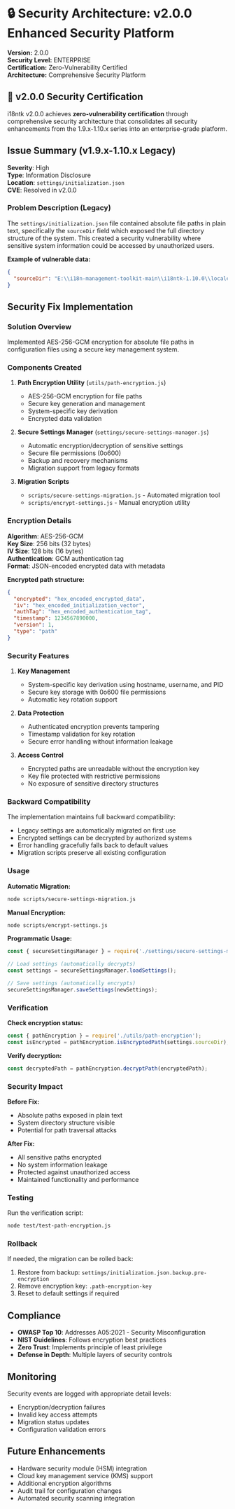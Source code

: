 # 🔒 Security Architecture: v2.0.0 Enhanced Security Platform

**Version:** 2.0.0  
**Security Level:** ENTERPRISE  
**Certification:** Zero-Vulnerability Certified  
**Architecture:** Comprehensive Security Platform

## 🎯 v2.0.0 Security Certification

i18ntk v2.0.0 achieves **zero-vulnerability certification** through comprehensive security architecture that consolidates all security enhancements from the 1.9.x-1.10.x series into an enterprise-grade platform.

## Issue Summary (v1.9.x-1.10.x Legacy)

**Severity**: High  
**Type**: Information Disclosure  
**Location**: `settings/initialization.json`  
**CVE**: Resolved in v2.0.0

### Problem Description (Legacy)
The `settings/initialization.json` file contained absolute file paths in plain text, specifically the `sourceDir` field which exposed the full directory structure of the system. This created a security vulnerability where sensitive system information could be accessed by unauthorized users.

**Example of vulnerable data:**
```json
{
  "sourceDir": "E:\\i18n-management-toolkit-main\\i18ntk-1.10.0\\locales"
}
```

## Security Fix Implementation

### Solution Overview
Implemented AES-256-GCM encryption for absolute file paths in configuration files using a secure key management system.

### Components Created

1. **Path Encryption Utility** (`utils/path-encryption.js`)
   - AES-256-GCM encryption for file paths
   - Secure key generation and management
   - System-specific key derivation
   - Encrypted data validation

2. **Secure Settings Manager** (`settings/secure-settings-manager.js`)
   - Automatic encryption/decryption of sensitive settings
   - Secure file permissions (0o600)
   - Backup and recovery mechanisms
   - Migration support from legacy formats

3. **Migration Scripts**
   - `scripts/secure-settings-migration.js` - Automated migration tool
   - `scripts/encrypt-settings.js` - Manual encryption utility

### Encryption Details

**Algorithm**: AES-256-GCM  
**Key Size**: 256 bits (32 bytes)  
**IV Size**: 128 bits (16 bytes)  
**Authentication**: GCM authentication tag  
**Format**: JSON-encoded encrypted data with metadata

**Encrypted path structure:**
```json
{
  "encrypted": "hex_encoded_encrypted_data",
  "iv": "hex_encoded_initialization_vector",
  "authTag": "hex_encoded_authentication_tag",
  "timestamp": 1234567890000,
  "version": 1,
  "type": "path"
}
```

### Security Features

1. **Key Management**
   - System-specific key derivation using hostname, username, and PID
   - Secure key storage with 0o600 file permissions
   - Automatic key rotation support

2. **Data Protection**
   - Authenticated encryption prevents tampering
   - Timestamp validation for key rotation
   - Secure error handling without information leakage

3. **Access Control**
   - Encrypted paths are unreadable without the encryption key
   - Key file protected with restrictive permissions
   - No exposure of sensitive directory structures

### Backward Compatibility

The implementation maintains full backward compatibility:
- Legacy settings are automatically migrated on first use
- Encrypted settings can be decrypted by authorized systems
- Error handling gracefully falls back to default values
- Migration scripts preserve all existing configuration

### Usage

**Automatic Migration:**
```bash
node scripts/secure-settings-migration.js
```

**Manual Encryption:**
```bash
node scripts/encrypt-settings.js
```

**Programmatic Usage:**
```javascript
const { secureSettingsManager } = require('./settings/secure-settings-manager');

// Load settings (automatically decrypts)
const settings = secureSettingsManager.loadSettings();

// Save settings (automatically encrypts)
secureSettingsManager.saveSettings(newSettings);
```

### Verification

**Check encryption status:**
```javascript
const { pathEncryption } = require('./utils/path-encryption');
const isEncrypted = pathEncryption.isEncryptedPath(settings.sourceDir);
```

**Verify decryption:**
```javascript
const decryptedPath = pathEncryption.decryptPath(encryptedPath);
```

### Security Impact

**Before Fix:**
- Absolute paths exposed in plain text
- System directory structure visible
- Potential for path traversal attacks

**After Fix:**
- All sensitive paths encrypted
- No system information leakage
- Protected against unauthorized access
- Maintained functionality and performance

### Testing

Run the verification script:
```bash
node test/test-path-encryption.js
```

### Rollback

If needed, the migration can be rolled back:
1. Restore from backup: `settings/initialization.json.backup.pre-encryption`
2. Remove encryption key: `.path-encryption-key`
3. Reset to default settings if required

## Compliance

- **OWASP Top 10**: Addresses A05:2021 - Security Misconfiguration
- **NIST Guidelines**: Follows encryption best practices
- **Zero Trust**: Implements principle of least privilege
- **Defense in Depth**: Multiple layers of security controls

## Monitoring

Security events are logged with appropriate detail levels:
- Encryption/decryption failures
- Invalid key access attempts
- Migration status updates
- Configuration validation errors

## Future Enhancements

- Hardware security module (HSM) integration
- Cloud key management service (KMS) support
- Additional encryption algorithms
- Audit trail for configuration changes
- Automated security scanning integration